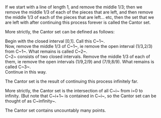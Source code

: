 If we start with a line of length 1, and remove the middle 1/3; then we
remove the middle 1/3 of each of the pieces that are left, and then
remove the middle 1/3 of each of the pieces that are left... etc, then
the set that we are left with after continuing this process forever is
called the Cantor set.

More strictly, the Cantor set can be defined as follows:

Begin with the closed interval [0,1]. Call this C~1~.\
 Now, remove the middle 1/3 of C~1~, ie remove the open interval
(1/3,2/3) from C~1~. What remains is called C~2~.\
 C~2~ consists of two closed intervals. Remove the middle 1/3 of each of
them, ie remove the open intervals (1/9,2/9) and (7/9,8/9). What remains
is called C~3~.\
 Continue in this way.

The Cantor set is the result of continuing this process infinitely far.

More strictly, the Cantor set is the intersection of all C~i~ from i=0
to infinity. (But note that C~i+1~ is contained in C~i~, so the Cantor
set can be thought of as C~infinity~.

The Cantor set contains uncountably many points.
